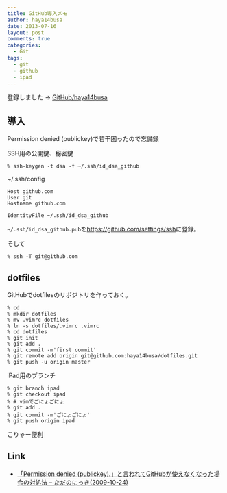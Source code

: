 ```yaml
---
title: GitHub導入メモ
author: haya14busa
date: 2013-07-16
layout: post
comments: true
categories:
  - Git
tags:
  - git
  - github
  - ipad
---
```

登録しました -> [GitHub/haya14busa][1]

## 導入

Permission denied (publickey)で若干困ったので忘備録

SSH用の公開鍵、秘密鍵

    % ssh-keygen -t dsa -f ~/.ssh/id_dsa_github
    

~/.ssh/config

    Host github.com
    User git
    Hostname github.com
    
    IdentityFile ~/.ssh/id_dsa_github
    

`~/.ssh/id_dsa_github.pub`を<https://github.com/settings/ssh>に登録。

そして

    % ssh -T git@github.com
    

## dotfiles

GitHubでdotfilesのリポジトリを作っておく。

    % cd
    % mkdir dotfiles
    % mv .vimrc dotfiles
    % ln -s dotfiles/.vimrc .vimrc
    % cd dotfiles
    % git init
    % git add .
    % git commit -m'first commit'
    % git remote add origin git@github.com:haya14busa/dotfiles.git
    % git push -u origin master
    

iPad用のブランチ

    % git branch ipad
    % git checkout ipad
    % # vimでごにょごにょ
    % git add .
    % git commit -m'ごにょごにょ'
    % git push origin ipad
    

こりゃー便利

## Link

*   [「Permission denied (publickey).」と言われてGitHubが使えなくなった場合の対処法 &#8211; ただのにっき(2009-10-24)][2]

 [1]: https://github.com/haya14busa
 [2]: http://sho.tdiary.net/20091024.html
